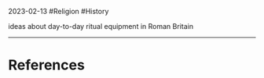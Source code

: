 2023-02-13
#Religion #History 

ideas about day-to-day ritual equipment in Roman Britain


---
# References
